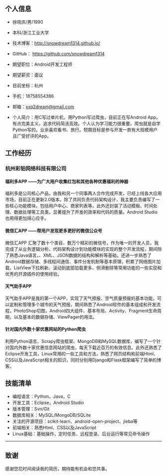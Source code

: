## 个人信息

 - 徐晓庆/男/1990 
 - 本科/浙江工业大学 
 - 技术博客：http://snowdream1314.github.io/
 - GitHub：  https://github.com/snowdream1314
 - 期望职位：Android开发工程师
 - 期望薪资：面议
 - 目前坐标：杭州
 - 手机：18758554386
 - 邮箱：xxq2dream@gmail.com

 - 个人简介：用C写过单片机，用Python写过爬虫，目前正在写Android App。有点完美主义，追求代码简洁高效。个人认为学习能力很重要，爬虫就是自学Python写的。业余喜欢看书、旅行。短期目标是参与开发一款有大规模用户且广受好评的App。 
 
## 工作经历

### 杭州彩铂网络科技有限公司

#### 福利多APP ——为广大用户收集红包和其他各种优惠福利的神器
福利多是公司核心产品，由我和另一个同事两人合作完成开发，已经上线各大应用市场，目前正在更新2.0版本。除了共同负责代码架构设计，我主要负责编写了一些核心功能模块，包括用户中心、商家列表等，此外还封装了活动模板、时间处理、数据处理等工具类，显著提升了开发的效率和代码的质量。Android Studio也用得更加得心应手。

#### 微信汇APP ——帮用户发现更多更好的微信公众号
微信汇APP 汇聚了数十个类目、数万个精彩的微信号，作为唯一的开发人员，我完成了从业务逻辑分析、代码架构设计到功能模块的实现的整个开发流程，期间除了熟悉Java语言，、XML、JSON数据的结构和解析等基础，还进一步熟悉了Android数据存储、多线程间通信、事件分发机制等基本原理，积累了网络图片加载，ListView下拉刷新、滚动到底部加载更多、侧滑删除等常用功能的一些实现和优秀的开源插件的使用经验。

#### 天气助手APP
天气助手APP是我的第一个APP，实现了天气预报、空气质量预报的基本功能，可以定制和管理多个城市的天气预报，期间熟悉了Android软件的基本组成和开发流程，PhotoShop切图，Android四大组件、基本布局、Activity、Fragment生命周期，以及基本的数据存储、ViewPager的用法。

#### 针对国内外数十家优惠网站的Python爬虫
利用Python语言、Scrapy爬虫框架、MongoDB和MySQL数据库，编写了一个针对国内外数十家优惠信息网站的爬虫，每天下载近百万的有效信息。此外还熟悉了Eclipse开发工具，Linux常用的一些工具和方法，熟悉了网页结构和前端Html、CSS以及JavaScript相关的知识，同时分别用Django和Flask框架编写了简单的博客。

## 技能清单

- 编程语言：Python，Java，C 
- 开发工具：Eclipse，Android Studio
- 版本管理：Svn/Git
- 数据库相关：MySQL/MongoDB/SQLite
- 关注的开源项目：scikit-learn、android-open-project、jieba等
- 前端相关：熟悉Html、CSS以及JavaScript
- Linux基础：基础操作，定时任务、远程登录、后台运行等常见命令操作

---

## 致谢
感谢您花时间阅读我的简历，期待能有机会和您共事。
